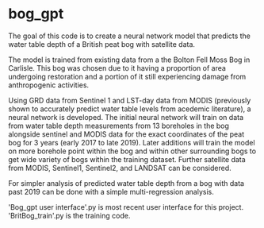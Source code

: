 # bog_gpt

The goal of this code is to create a neural network model
that predicts the water table depth of a British peat bog with satellite data.

The model is trained from existing data from a the Bolton Fell Moss Bog in Carlisle.
This bog was chosen due to it having a proportion of area undergoing restoration
and a portion of it still experiencing damage from anthropogenic activities. 

Using GRD data from Sentinel 1 and LST-day data from MODIS (previously shown
to accurately predict water table levels from acedemic literature), a neural network is developed.
The initial neural network will train on data from water table depth measurements
from 13 boreholes in the bog alongside sentinel and MODIS data for the exact
coordinates of the peat bog for 3 years (early 2017 to late 2019). Later additions will train the model 
on more borehole point within the bog and within other surrounding bogs to get
wide variety of bogs within the training dataset. Further satellite data from
MODIS, Sentinel1, Sentinel2, and LANDSAT can be considered. 

For simpler analysis of predicted water table depth from a bog with data past 2019
can be done with a simple multi-regression analysis.

'Bog_gpt user interface'.py is most recent user interface for this project.
'BritBog_train'.py is the training code.

